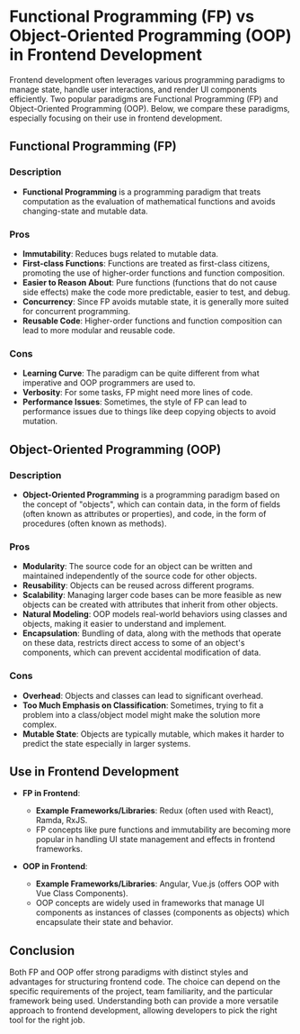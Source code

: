# Functional Programming (FP) vs Object-Oriented Programming (OOP) in Frontend Development

Frontend development often leverages various programming paradigms to manage state, handle user interactions, and render UI components efficiently. Two popular paradigms are Functional Programming (FP) and Object-Oriented Programming (OOP). Below, we compare these paradigms, especially focusing on their use in frontend development.

## Functional Programming (FP)

### Description

- **Functional Programming** is a programming paradigm that treats computation as the evaluation of mathematical functions and avoids changing-state and mutable data.

### Pros

- **Immutability**: Reduces bugs related to mutable data.
- **First-class Functions**: Functions are treated as first-class citizens, promoting the use of higher-order functions and function composition.
- **Easier to Reason About**: Pure functions (functions that do not cause side effects) make the code more predictable, easier to test, and debug.
- **Concurrency**: Since FP avoids mutable state, it is generally more suited for concurrent programming.
- **Reusable Code**: Higher-order functions and function composition can lead to more modular and reusable code.

### Cons

- **Learning Curve**: The paradigm can be quite different from what imperative and OOP programmers are used to.
- **Verbosity**: For some tasks, FP might need more lines of code.
- **Performance Issues**: Sometimes, the style of FP can lead to performance issues due to things like deep copying objects to avoid mutation.

## Object-Oriented Programming (OOP)

### Description

- **Object-Oriented Programming** is a programming paradigm based on the concept of "objects", which can contain data, in the form of fields (often known as attributes or properties), and code, in the form of procedures (often known as methods).

### Pros

- **Modularity**: The source code for an object can be written and maintained independently of the source code for other objects.
- **Reusability**: Objects can be reused across different programs.
- **Scalability**: Managing larger code bases can be more feasible as new objects can be created with attributes that inherit from other objects.
- **Natural Modeling**: OOP models real-world behaviors using classes and objects, making it easier to understand and implement.
- **Encapsulation**: Bundling of data, along with the methods that operate on these data, restricts direct access to some of an object's components, which can prevent accidental modification of data.

### Cons

- **Overhead**: Objects and classes can lead to significant overhead.
- **Too Much Emphasis on Classification**: Sometimes, trying to fit a problem into a class/object model might make the solution more complex.
- **Mutable State**: Objects are typically mutable, which makes it harder to predict the state especially in larger systems.

## Use in Frontend Development

- **FP in Frontend**:
  - **Example Frameworks/Libraries**: Redux (often used with React), Ramda, RxJS.
  - FP concepts like pure functions and immutability are becoming more popular in handling UI state management and effects in frontend frameworks.

- **OOP in Frontend**:
  - **Example Frameworks/Libraries**: Angular, Vue.js (offers OOP with Vue Class Components).
  - OOP concepts are widely used in frameworks that manage UI components as instances of classes (components as objects) which encapsulate their state and behavior.

## Conclusion

Both FP and OOP offer strong paradigms with distinct styles and advantages for structuring frontend code. The choice can depend on the specific requirements of the project, team familiarity, and the particular framework being used. Understanding both can provide a more versatile approach to frontend development, allowing developers to pick the right tool for the right job.
